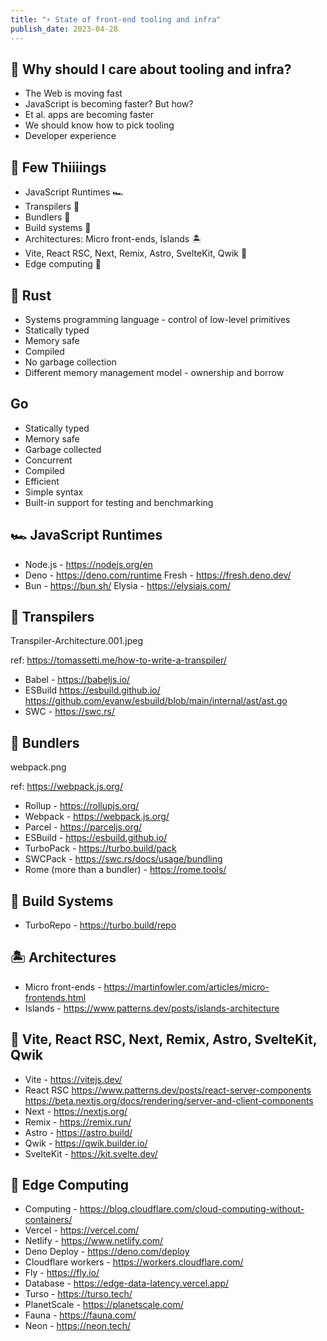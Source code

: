 ```yaml
---
title: "⚡ State of front-end tooling and infra"
publish_date: 2023-04-28
---
```


## 🤔 Why should I care about tooling and infra?

- The Web is moving fast
- JavaScript is becoming faster? But how?
- Et al. apps are becoming faster
- We should know how to pick tooling
- Developer experience

## 🤯 Few Thiiiings

- JavaScript Runtimes 🏎️
- Transpilers 📑
- Bundlers 🧵
- Build systems 🔨
- Architectures: Micro front-ends, Islands 🏝️
- Vite, React RSC, Next, Remix, Astro, SvelteKit, Qwik 🗿
- Edge computing 🤖

## 🦀 Rust

- Systems programming language - control of low-level primitives
- Statically typed
- Memory safe
- Compiled
- No garbage collection
- Different memory management model - ownership and borrow

## Go

- Statically typed
- Memory safe
- Garbage collected
- Concurrent
- Compiled
- Efficient
- Simple syntax
- Built-in support for testing and benchmarking

## 🏎️ JavaScript Runtimes

- Node.js - https://nodejs.org/en
- Deno - https://deno.com/runtime
  Fresh - https://fresh.deno.dev/
- Bun - https://bun.sh/
  Elysia - https://elysiajs.com/

## 📑 Transpilers

Transpiler-Architecture.001.jpeg

ref: https://tomassetti.me/how-to-write-a-transpiler/

- Babel - https://babeljs.io/
- ESBuild
  https://esbuild.github.io/
  https://github.com/evanw/esbuild/blob/main/internal/ast/ast.go
- SWC - https://swc.rs/

## 🧵 Bundlers

webpack.png

ref: https://webpack.js.org/

- Rollup - https://rollupjs.org/
- Webpack - https://webpack.js.org/
- Parcel - https://parceljs.org/
- ESBuild - https://esbuild.github.io/
- TurboPack - https://turbo.build/pack
- SWCPack - https://swc.rs/docs/usage/bundling
- Rome (more than a bundler) - https://rome.tools/

## 🔨 Build Systems

- TurboRepo - https://turbo.build/repo

## 🏝️ Architectures

- Micro front-ends - https://martinfowler.com/articles/micro-frontends.html
- Islands - https://www.patterns.dev/posts/islands-architecture

## 🗿 Vite, React RSC, Next, Remix, Astro, SvelteKit, Qwik

- Vite - https://vitejs.dev/
- React RSC
  https://www.patterns.dev/posts/react-server-components
  https://beta.nextjs.org/docs/rendering/server-and-client-components
- Next - https://nextjs.org/
- Remix - https://remix.run/
- Astro - https://astro.build/
- Qwik - https://qwik.builder.io/
- SvelteKit - https://kit.svelte.dev/

## 🤖 Edge Computing

- Computing - https://blog.cloudflare.com/cloud-computing-without-containers/
- Vercel - https://vercel.com/
- Netlify - https://www.netlify.com/
- Deno Deploy - https://deno.com/deploy
- Cloudflare workers - https://workers.cloudflare.com/
- Fly - https://fly.io/
- Database - https://edge-data-latency.vercel.app/
- Turso - https://turso.tech/
- PlanetScale - https://planetscale.com/
- Fauna - https://fauna.com/
- Neon - https://neon.tech/
